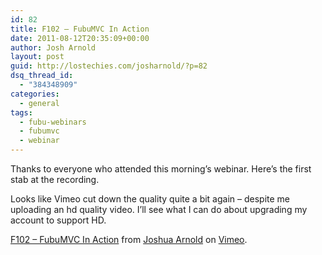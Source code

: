 ```yaml
---
id: 82
title: F102 – FubuMVC In Action
date: 2011-08-12T20:35:09+00:00
author: Josh Arnold
layout: post
guid: http://lostechies.com/josharnold/?p=82
dsq_thread_id:
  - "384348909"
categories:
  - general
tags:
  - fubu-webinars
  - fubumvc
  - webinar
---
```

Thanks to everyone who attended this morning’s webinar. Here&#8217;s the first stab at the recording.

Looks like Vimeo cut down the quality quite a bit again &#8211; despite me uploading an hd quality video. I&#8217;ll see what I can do about upgrading my account to support HD.



[F102 &#8211; FubuMVC In Action](http://vimeo.com/27635832) from [Joshua Arnold](http://vimeo.com/user6504518) on [Vimeo](http://vimeo.com).
